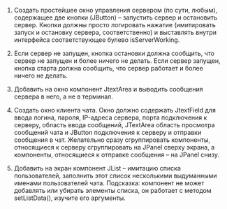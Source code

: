 1. Создать простейшее окно управления сервером (по сути, любым), содержащее две кнопки (JButton) – запустить сервер и 
остановить сервер. Кнопки должны просто логировать нажатие (имитировать запуск и остановку сервера, соответственно) и 
выставлять внутри интерфейса соответствующее булево isServerWorking. 

2. Если сервер не запущен, кнопка остановки должна сообщить, что сервер не запущен и более ничего не делать. Если сервер 
запущен, кнопка старта должна сообщить, что сервер работает и более ничего не делать.

3. Добавить на окно компонент JtextArea и выводить сообщения сервера в него, а не в терминал.

4. Создать окно клиента чата. Окно должно содержать JtextField для ввода логина, пароля, IP-адреса сервера, порта 
подключения к серверу, область ввода сообщений, JTextArea область просмотра сообщений чата и JButton подключения к 
серверу и отправки сообщения в чат. Желательно сразу сгруппировать компоненты, относящиеся к серверу сгруппировать на 
JPanel сверху экрана, а компоненты, относящиеся к отправке сообщения – на JPanel снизу.

5. Добавить на экран компонент JList – имитацию списка пользователей, заполнить этот список несколькими выдуманными 
именами пользователей чата. Подсказка: компонент не может добавлять или убирать элементы списка, он работает с методом 
setListData(), изучите его аргументы.
